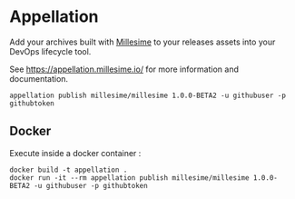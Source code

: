 Appellation
===========

Add your archives built with [Millesime](https://millesime.io/) to your releases assets into your DevOps lifecycle tool.

See https://appellation.millesime.io/ for more information and documentation.


```
appellation publish millesime/millesime 1.0.0-BETA2 -u githubuser -p githubtoken
```

Docker
------

Execute inside a docker container :
```
docker build -t appellation .
docker run -it --rm appellation publish millesime/millesime 1.0.0-BETA2 -u githubuser -p githubtoken
```
